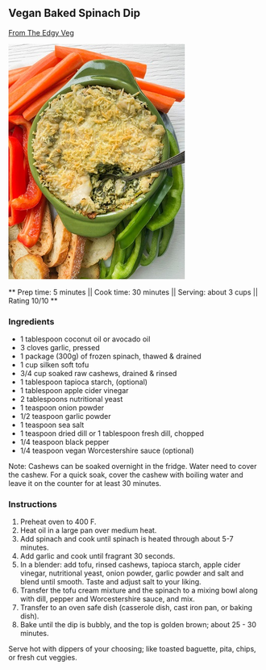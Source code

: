 ## Vegan Baked Spinach Dip

[From The Edgy Veg](https://www.theedgyveg.com/2018/12/31/baked-vegan-spinach-dip-recipe-dairy-free-gluten-free-vegan/)

![Picture](../img/vegan_baked_spinach_dip.jpg)

** Prep time: 5 minutes || Cook time: 30 minutes || Serving: about 3 cups || Rating 10/10 **

### Ingredients


- 1 tablespoon coconut oil or avocado oil
- 3 cloves garlic, pressed
- 1  package (300g) of frozen spinach, thawed & drained
- 1 cup silken soft tofu
- 3/4 cup soaked raw cashews, drained & rinsed
- 1 tablespoon tapioca starch, (optional)
- 1 tablespoon apple cider vinegar
- 2 tablespoons nutritional yeast
- 1 teaspoon onion powder
- 1/2 teaspoon garlic powder
- 1 teaspoon sea salt
- 1 teaspoon dried dill or 1 tablespoon fresh dill, chopped
- 1/4 teaspoon black pepper
- 1/4 teaspoon vegan Worcestershire sauce (optional)

Note: Cashews can be soaked overnight in the fridge. Water need to cover the cashew. For a quick soak, cover the cashew with boiling water and leave it on the counter for at least 30 minutes.

### Instructions

1. Preheat oven to 400 F.
2. Heat oil in a large pan over medium heat.
3. Add spinach and cook until spinach is heated through about 5-7 minutes.
4. Add garlic and cook until fragrant 30 seconds.
5. In a blender: add tofu, rinsed cashews, tapioca starch, apple cider vinegar, nutritional yeast, onion powder, garlic powder and salt and blend until smooth. Taste and adjust salt to your liking.
6. Transfer the tofu cream mixture and the spinach to a mixing bowl along with dill, pepper and Worcestershire sauce, and mix.
7. Transfer to an oven safe dish (casserole dish, cast iron pan, or baking dish).
8. Bake until the dip is bubbly, and the top is golden brown; about 25 - 30 minutes.
    
Serve hot with dippers of your choosing; like toasted baguette, pita, chips, or fresh cut veggies.


